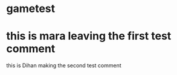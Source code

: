 # gametest
# this is mara leaving the first test comment


 this is Dihan making the second test comment 
